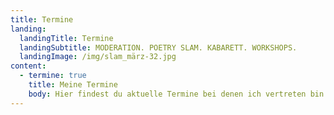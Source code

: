 ```yaml
---
title: Termine
landing:
  landingTitle: Termine
  landingSubtitle: MODERATION. POETRY SLAM. KABARETT. WORKSHOPS.
  landingImage: /img/slam_märz-32.jpg
content:
  - termine: true
    title: Meine Termine
    body: Hier findest du aktuelle Termine bei denen ich vertreten bin
---
```

